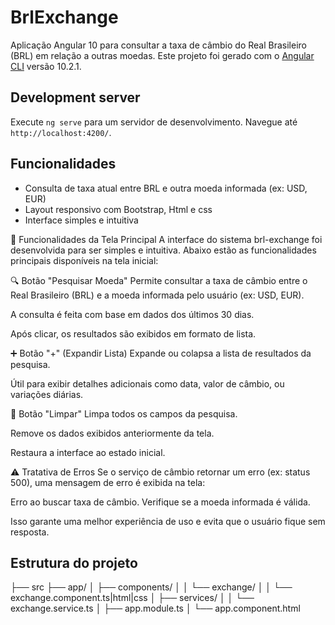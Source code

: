 # BrlExchange
Aplicação Angular 10 para consultar a taxa de câmbio do Real Brasileiro (BRL) em relação a outras moedas.
Este projeto foi gerado com o [Angular CLI](https://github.com/angular/angular-cli) versão 10.2.1.

## Development server

Execute `ng serve` para um servidor de desenvolvimento. Navegue até `http://localhost:4200/`.

## Funcionalidades

- Consulta de taxa atual entre BRL e outra moeda informada (ex: USD, EUR)
- Layout responsivo com Bootstrap, Html e css
- Interface simples e intuitiva

🧭 Funcionalidades da Tela Principal
A interface do sistema brl-exchange foi desenvolvida para ser simples e intuitiva. Abaixo estão as funcionalidades principais disponíveis na tela inicial:

🔍 Botão "Pesquisar Moeda"
Permite consultar a taxa de câmbio entre o Real Brasileiro (BRL) e a moeda informada pelo usuário (ex: USD, EUR).

A consulta é feita com base em dados dos últimos 30 dias.

Após clicar, os resultados são exibidos em formato de lista.

➕ Botão "+" (Expandir Lista)
Expande ou colapsa a lista de resultados da pesquisa.

Útil para exibir detalhes adicionais como data, valor de câmbio, ou variações diárias.

🧹 Botão "Limpar"
Limpa todos os campos da pesquisa.

Remove os dados exibidos anteriormente da tela.

Restaura a interface ao estado inicial.

⚠️ Tratativa de Erros
Se o serviço de câmbio retornar um erro (ex: status 500), uma mensagem de erro é exibida na tela:

Erro ao buscar taxa de câmbio. Verifique se a moeda informada é válida.

Isso garante uma melhor experiência de uso e evita que o usuário fique sem resposta.

## Estrutura do projeto

├── src
├── app/
│   ├── components/
│   │   └── exchange/
│   │       └── exchange.component.ts|html|css
│   ├── services/
│   │   └── exchange.service.ts
│   ├── app.module.ts
│   └── app.component.html
